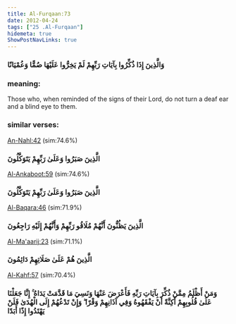 ```yaml
---
title: Al-Furqaan:73
date: 2012-04-24
tags: ["25 .Al-Furqaan"]
hidemeta: true 
ShowPostNavLinks: true 
---
```

### وَالَّذِينَ إِذَا ذُكِّرُوا بِآيَاتِ رَبِّهِمْ لَمْ يَخِرُّوا عَلَيْهَا صُمًّا وَعُمْيَانًا
### meaning: 
Those who, when reminded of the signs of their Lord, do not turn a deaf ear and a blind eye to them.
### similar verses: 

[An-Nahl:42](/16/42) (sim:74.6%)

### الَّذِينَ صَبَرُوا وَعَلَىٰ رَبِّهِمْ يَتَوَكَّلُونَ

[Al-Ankaboot:59](/29/59) (sim:74.6%)

### الَّذِينَ صَبَرُوا وَعَلَىٰ رَبِّهِمْ يَتَوَكَّلُونَ

[Al-Baqara:46](/2/46) (sim:71.9%)

### الَّذِينَ يَظُنُّونَ أَنَّهُمْ مُلَاقُو رَبِّهِمْ وَأَنَّهُمْ إِلَيْهِ رَاجِعُونَ

[Al-Ma'aarij:23](/70/23) (sim:71.1%)

### الَّذِينَ هُمْ عَلَىٰ صَلَاتِهِمْ دَائِمُونَ

[Al-Kahf:57](/18/57) (sim:70.4%)

### وَمَنْ أَظْلَمُ مِمَّنْ ذُكِّرَ بِآيَاتِ رَبِّهِ فَأَعْرَضَ عَنْهَا وَنَسِيَ مَا قَدَّمَتْ يَدَاهُ ۚ إِنَّا جَعَلْنَا عَلَىٰ قُلُوبِهِمْ أَكِنَّةً أَنْ يَفْقَهُوهُ وَفِي آذَانِهِمْ وَقْرًا ۖ وَإِنْ تَدْعُهُمْ إِلَى الْهُدَىٰ فَلَنْ يَهْتَدُوا إِذًا أَبَدًا
